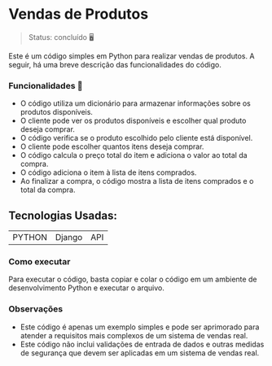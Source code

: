 <h1>Vendas de Produtos</h1>

> Status: concluído  🖥️


 Este é um código simples em Python para realizar vendas de produtos. A seguir, há uma breve descrição das funcionalidades do código.

### Funcionalidades 🛒

+ O código utiliza um dicionário para armazenar informações sobre os produtos disponíveis.
+ O cliente pode ver os produtos disponíveis e escolher qual produto deseja comprar.
+ O código verifica se o produto escolhido pelo cliente está disponível.
+ O cliente pode escolher quantos itens deseja comprar.
+ O código calcula o preço total do item e adiciona o valor ao total da compra.
+ O código adiciona o item à lista de itens comprados.
+ Ao finalizar a compra, o código mostra a lista de itens comprados e o total da compra.

## Tecnologias Usadas:

<table>
  <tr>
    <td>PYTHON</td>
    <td>Django</td>
    <td>API</td>
  </tr>
 
</table>

### Como executar

Para executar o código, basta copiar e colar o código em um ambiente de desenvolvimento Python e executar o arquivo.

### Observações
+ Este código é apenas um exemplo simples e pode ser aprimorado para atender a requisitos mais complexos de um sistema de vendas real.
+ Este código não inclui validações de entrada de dados e outras medidas de segurança que devem ser aplicadas em um sistema de vendas real.
